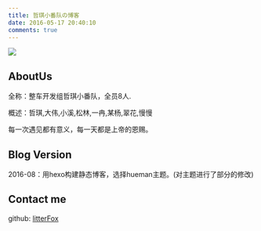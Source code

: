 ```yaml
---
title: 哲琪小番队の博客
date: 2016-05-17 20:40:10
comments: true
---
```


![](http://chenmanman.github.io/images/1.jpg)

## AboutUs

  全称：整车开发组哲琪小番队，全员8人.

  概述：哲琪,大伟,小溪,松林,一冉,某杨,翠花,慢慢

  每一次遇见都有意义，每一天都是上帝的恩赐。

## Blog Version

  2016-08：用hexo构建静态博客，选择hueman主题。(对主题进行了部分的修改)


## Contact me
github:  [litterFox](https://github.com/litterFox)  
